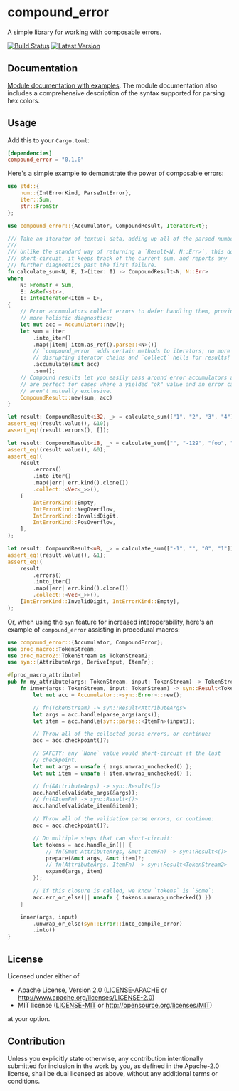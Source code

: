 # compound_error

A simple library for working with composable errors.

[![Build Status]][actions]
[![Latest Version]][crates.io]

[Build Status]: https://img.shields.io/github/workflow/status/seancroach/compound_error/ci?logo=github
[actions]: https://github.com/seancroach/compound_error/actions/workflows/ci.yml
[Latest Version]: https://img.shields.io/crates/v/compound_errorlogo=rust
[crates.io]: https://crates.io/crates/compound_error

## Documentation

[Module documentation with examples](https://docs.rs/compound_error). The module documentation also
includes a comprehensive description of the syntax supported for parsing hex colors.

## Usage

Add this to your `Cargo.toml`:

```toml
[dependencies]
compound_error = "0.1.0"
```

Here's a simple example to demonstrate the power of composable errors:

```rust
use std::{
    num::{IntErrorKind, ParseIntError},
    iter::Sum,
    str::FromStr
};

use compound_error::{Accumulator, CompoundResult, IteratorExt};

/// Take an iterator of textual data, adding up all of the parsed numbers.
///
/// Unlike the standard way of returning a `Result<N, N::Err>`, this doesn't
/// short-circuit, it keeps track of the current sum, and reports any
/// further diagnostics past the first failure.
fn calculate_sum<N, E, I>(iter: I) -> CompoundResult<N, N::Err>
where
    N: FromStr + Sum,
    E: AsRef<str>,
    I: IntoIterator<Item = E>,
{
    // Error accumulators collect errors to defer handling them, providing
    // more holistic diagnostics:
    let mut acc = Accumulator::new();
    let sum = iter
        .into_iter()
        .map(|item| item.as_ref().parse::<N>())
        // `compound_error` adds certain methods to iterators; no more
        // disrupting iterator chains and `collect` hells for results!
        .accumulate(&mut acc)
        .sum();
    // Compound results let you easily pass around error accumulators and
    // are perfect for cases where a yielded "ok" value and an error case
    // aren't mutually exclusive.
    CompoundResult::new(sum, acc)
}

let result: CompoundResult<i32, _> = calculate_sum(["1", "2", "3", "4"]);
assert_eq!(result.value(), &10);
assert_eq!(result.errors(), []);

let result: CompoundResult<i8, _> = calculate_sum(["", "-129", "foo", "128"]);
assert_eq!(result.value(), &0);
assert_eq!(
    result
        .errors()
        .into_iter()
        .map(|err| err.kind().clone())
        .collect::<Vec<_>>(),
    [
        IntErrorKind::Empty,
        IntErrorKind::NegOverflow,
        IntErrorKind::InvalidDigit,
        IntErrorKind::PosOverflow,
    ],
);

let result: CompoundResult<u8, _> = calculate_sum(["-1", "", "0", "1"]);
assert_eq!(result.value(), &1);
assert_eq!(
    result
        .errors()
        .into_iter()
        .map(|err| err.kind().clone())
        .collect::<Vec<_>>(),
    [IntErrorKind::InvalidDigit, IntErrorKind::Empty],
);
```

Or, when using the `syn` feature for increased interoperability, here's an
example of `compound_error` assisting in procedural macros:

```rust
use compound_error::{Accumulator, CompoundError};
use proc_macro::TokenStream;
use proc_macro2::TokenStream as TokenStream2;
use syn::{AttributeArgs, DeriveInput, ItemFn};

#[proc_macro_attribute]
pub fn my_attribute(args: TokenStream, input: TokenStream) -> TokenStream {
    fn inner(args: TokenStream, input: TokenStream) -> syn::Result<TokenStream2> {
        let mut acc = Accumulator::<syn::Error>::new();

        // fn(TokenStream) -> syn::Result<AttributeArgs>
        let args = acc.handle(parse_args(args));
        let item = acc.handle(syn::parse::<ItemFn>(input));

        // Throw all of the collected parse errors, or continue:
        acc = acc.checkpoint()?;

        // SAFETY: any `None` value would short-circuit at the last
        // checkpoint.
        let mut args = unsafe { args.unwrap_unchecked() };
        let mut item = unsafe { item.unwrap_unchecked() };

        // fn(&AttributeArgs) -> syn::Result<()>
        acc.handle(validate_args(&args));
        // fn(&ItemFn) -> syn::Result<()>
        acc.handle(validate_item(&item));

        // Throw all of the validation parse errors, or continue:
        acc = acc.checkpoint()?;

        // Do multiple steps that can short-circuit:
        let tokens = acc.handle_in(|| {
            // fn(&mut AttributeArgs, &mut ItemFn) -> syn::Result<()>
            prepare(&mut args, &mut item)?;
            // fn(AttributeArgs, ItemFn) -> syn::Result<TokenStream2>
            expand(args, item)
        });

        // If this closure is called, we know `tokens` is `Some`:
        acc.err_or_else(|| unsafe { tokens.unwrap_unchecked() })
    }

    inner(args, input)
        .unwrap_or_else(syn::Error::into_compile_error)
        .into()
}
```

## License

Licensed under either of

- Apache License, Version 2.0
  ([LICENSE-APACHE](LICENSE-APACHE) or http://www.apache.org/licenses/LICENSE-2.0)
- MIT license
  ([LICENSE-MIT](LICENSE-MIT) or http://opensource.org/licenses/MIT)

at your option.

## Contribution

Unless you explicitly state otherwise, any contribution intentionally submitted for inclusion in the
work by you, as defined in the Apache-2.0 license, shall be dual licensed as above, without any
additional terms or conditions.
